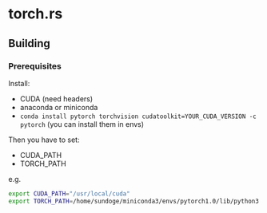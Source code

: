 # torch.rs

## Building

### Prerequisites

Install:

- CUDA (need headers)
- anaconda or miniconda
- `conda install pytorch torchvision cudatoolkit=YOUR_CUDA_VERSION -c pytorch` (you can install them in envs)

Then you have to set:

- CUDA_PATH
- TORCH_PATH

e.g.

```bash
export CUDA_PATH="/usr/local/cuda"
export TORCH_PATH=/home/sundoge/miniconda3/envs/pytorch1.0/lib/python3.6/site-packages/torch
```
